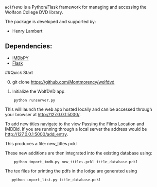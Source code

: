 `WolfFDVD` is a Python/Flask framework for managing and accessing 
the Wolfson College DVD library.

The package is developed and supported by:
  - Henry Lambert

## Dependencies:
  - [IMDbPY](http://imdbpy.sourceforge.net/)
  - [Flask](http://flask.pocoo.org/)


##Quick Start

0. git clone  https://github.com/Montmorency/wolfdvd

1. Initialize the WolfDVD app:
```
    python runserver.py 
```

  This will launch the web app hosted locally and can be accessed through
  your browser at http://127.0.0.1:5000/.


To add new titles navigate to the view Passing the Films Location and IMDBid.
If you are running through a local server the address 
would be http://127.0.0.1:5000/add_entry.


This produces a file: 
    new_titles.pckl

These new additions are then integrated into the
existing database using:
```
    python import_imdb.py new_titles.pckl title_database.pckl
```
The tex files for printing the pdfs in the lodge are generated using
```   
   python import_list.py title_database.pckl 
```

